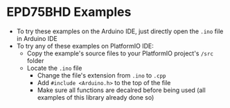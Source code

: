 # EPD75BHD Examples

- To try these examples on the Arduino IDE, just directly open the `.ino` file in Arduino IDE
- To try any of these examples on PlatformIO IDE:
  - Copy the example's source files to your PlatformIO project's `/src` folder
  - Locate the `.ino` file
    - Change the file's extension from `.ino` to `.cpp`
    - Add `#include <Arduino.h>` to the top of the file
    - Make sure all functions are decalred before being used (all examples of this library already done so)

